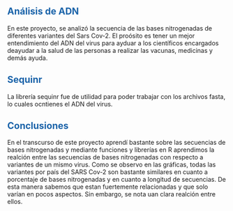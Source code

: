 ## <span style="color: rgb(26, 99, 169);">Análisis de ADN</span>
En este proyecto, se analizó la secuencia de las bases nitrogenadas de diferentes variantes del Sars Cov-2. 
El proósito es tener un mejor entendimiento del ADN del virus para ayduar a los científicos encargados deayudar a la salud de las personas a 
realizar las vacunas, medicinas y demás ayuda.

## <span style="color: rgb(26, 99, 169);">Sequinr</span>

La librería sequinr fue de utilidad para poder trabajar con los archivos fasta, lo cuales ocntienes el ADN del virus.

## <span style="color: rgb(26, 99, 169);">Conclusiones</span>

En el transcurso de este proyecto aprendí bastante sobre las secuencias de bases nitrogenadas y mediante
funciones y librerías en R aprendimos la realción entre las secuencias de bases nitrogenadas con respecto a
variantes de un mismo virus. Como se observo en las gráficas, todas las variantes por país del SARS Cov-2
son bastante similares en cuanto a porcentaje de bases nitrogenadas y en cuanto a longitud de secuencias. De
esta manera sabemos que estan fuertemente relacionadas y que solo varían en pocos aspectos. Sin embargo,
se nota uan clara realción entre ellos.


